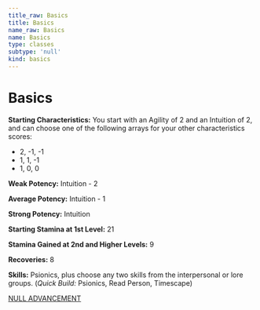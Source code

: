 ```yaml
---
title_raw: Basics
title: Basics
name_raw: Basics
name: Basics
type: classes
subtype: 'null'
kind: basics
---
```


# Basics

**Starting Characteristics:** You start with an Agility of 2 and an Intuition of 2, and can choose one of the following arrays for your other characteristics scores:

- 2, -1, -1
- 1, 1, -1
- 1, 0, 0

**Weak Potency:** Intuition - 2

**Average Potency:** Intuition - 1

**Strong Potency:** Intuition

**Starting Stamina at 1st Level:** 21

**Stamina Gained at 2nd and Higher Levels:** 9

**Recoveries:** 8

**Skills:** Psionics, plus choose any two skills from the interpersonal or lore groups. (*Quick Build:* Psionics, Read Person, Timescape)

[NULL ADVANCEMENT](./Null%20Advancement.md)
